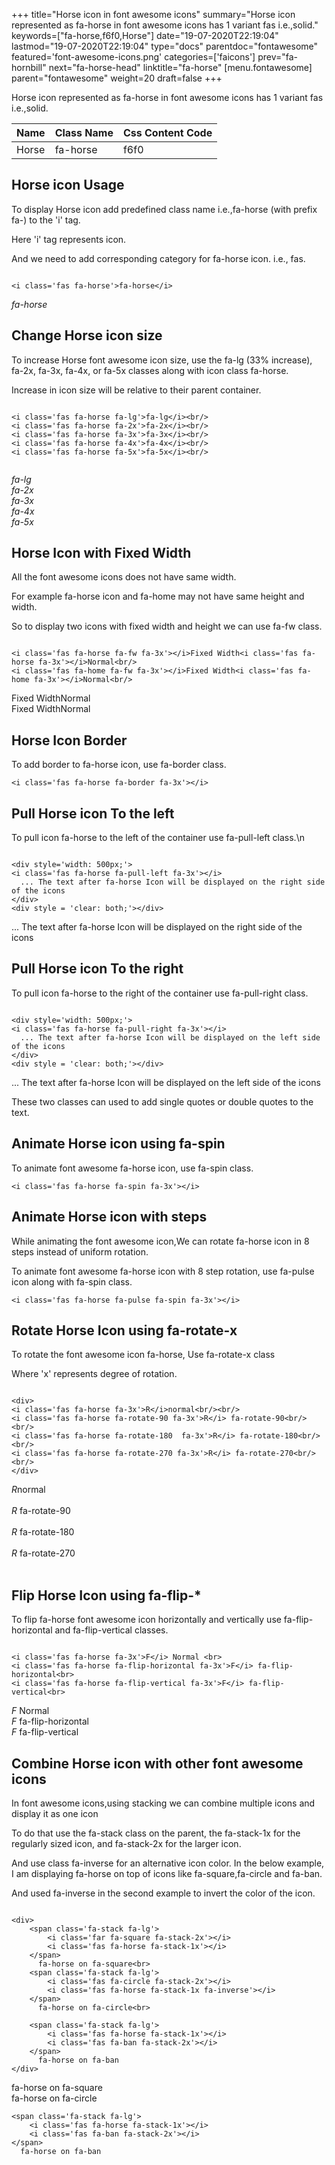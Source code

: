 +++
title="Horse icon in font awesome icons"
summary="Horse icon represented as fa-horse in font awesome icons has 1 variant fas i.e.,solid."
keywords=["fa-horse,f6f0,Horse"]
date="19-07-2020T22:19:04"
lastmod="19-07-2020T22:19:04"
type="docs"
parentdoc="fontawesome"
featured='font-awesome-icons.png'
categories=['faicons']
prev="fa-hornbill"
next="fa-horse-head"
linktitle="fa-horse"
[menu.fontawesome]
parent="fontawesome"
weight=20
draft=false
+++


Horse icon represented as fa-horse in font awesome icons has 1 variant fas i.e.,solid.

<div class='table-responsive'><table class='table'><thead><tr><th>Name</th><th>Class Name</th><th>Css Content Code</th></tr></thead><tbody><tr><td>Horse</td><td>fa-horse</td><td>f6f0</td></tr></tbody></table></div>



## Horse icon Usage

To display Horse icon add predefined class name i.e.,fa-horse (with prefix fa-) to the 'i' tag.

Here 'i' tag represents icon.

And we need to add corresponding category for fa-horse icon. i.e., fas.


```

<i class='fas fa-horse'>fa-horse</i>
```

<i class='fas fa-horse'>fa-horse</i>




## Change Horse icon size
To increase Horse font awesome icon size, use the fa-lg (33% increase), fa-2x, fa-3x, fa-4x, or fa-5x classes along with icon class fa-horse.

Increase in icon size will be relative to their parent container. 

```

<i class='fas fa-horse fa-lg'>fa-lg</i><br/>
<i class='fas fa-horse fa-2x'>fa-2x</i><br/>
<i class='fas fa-horse fa-3x'>fa-3x</i><br/>
<i class='fas fa-horse fa-4x'>fa-4x</i><br/>
<i class='fas fa-horse fa-5x'>fa-5x</i><br/>
            
```

<i class='fas fa-horse fa-lg'>fa-lg</i><br/>
<i class='fas fa-horse fa-2x'>fa-2x</i><br/>
<i class='fas fa-horse fa-3x'>fa-3x</i><br/>
<i class='fas fa-horse fa-4x'>fa-4x</i><br/>
<i class='fas fa-horse fa-5x'>fa-5x</i><br/>
            



## Horse Icon with Fixed Width 

All the font awesome icons does not have same width.

For example fa-horse icon and fa-home may not have same height and width.

So to display two icons with fixed width and height we can use fa-fw class.


```

<i class='fas fa-horse fa-fw fa-3x'></i>Fixed Width<i class='fas fa-horse fa-3x'></i>Normal<br/>
<i class='fas fa-home fa-fw fa-3x'></i>Fixed Width<i class='fas fa-home fa-3x'></i>Normal<br/>
```

<i class='fas fa-horse fa-fw fa-3x'></i>Fixed Width<i class='fas fa-horse fa-3x'></i>Normal<br/>
<i class='fas fa-home fa-fw fa-3x'></i>Fixed Width<i class='fas fa-home fa-3x'></i>Normal<br/>



## Horse Icon Border 

To add border to fa-horse icon, use fa-border class.


```
<i class='fas fa-horse fa-border fa-3x'></i>

```
<i class='fas fa-horse fa-border fa-3x'></i>





## Pull Horse icon To the left

To pull icon fa-horse to the left of the container use fa-pull-left class.\n

```

<div style='width: 500px;'>
<i class='fas fa-horse fa-pull-left fa-3x'></i>
  ... The text after fa-horse Icon will be displayed on the right side of the icons
</div>
<div style = 'clear: both;'></div>
```

<div style='width: 500px;'>
<i class='fas fa-horse fa-pull-left fa-3x'></i>
  ... The text after fa-horse Icon will be displayed on the right side of the icons
</div>
<div style = 'clear: both;'></div>




## Pull Horse icon To the right
To pull icon fa-horse to the right of the container use fa-pull-right class.

```

<div style='width: 500px;'>
<i class='fas fa-horse fa-pull-right fa-3x'></i>
  ... The text after fa-horse Icon will be displayed on the left side of the icons
</div>
<div style = 'clear: both;'></div>
```

<div style='width: 500px;'>
<i class='fas fa-horse fa-pull-right fa-3x'></i>
  ... The text after fa-horse Icon will be displayed on the left side of the icons
</div>
<div style = 'clear: both;'></div>

These two classes can used to add single quotes or double quotes to the text.


## Animate Horse icon using fa-spin
To animate font awesome fa-horse icon, use fa-spin class.

```
<i class='fas fa-horse fa-spin fa-3x'></i>
```
<i class='fas fa-horse fa-spin fa-3x'></i>




## Animate Horse icon with steps
While animating the font awesome icon,We can rotate fa-horse icon in 8 steps instead of uniform rotation.

To animate font awesome fa-horse icon with 8 step rotation, use fa-pulse icon along with fa-spin class.


```
<i class='fas fa-horse fa-pulse fa-spin fa-3x'></i>

```
<i class='fas fa-horse fa-pulse fa-spin fa-3x'></i>





## Rotate Horse Icon using fa-rotate-x
To rotate the font awesome icon fa-horse, Use fa-rotate-x class

Where 'x' represents degree of rotation.


```

<div>
<i class='fas fa-horse fa-3x'>R</i>normal<br/><br/>
<i class='fas fa-horse fa-rotate-90 fa-3x'>R</i> fa-rotate-90<br/><br/> 
<i class='fas fa-horse fa-rotate-180  fa-3x'>R</i> fa-rotate-180<br/><br/> 
<i class='fas fa-horse fa-rotate-270 fa-3x'>R</i> fa-rotate-270<br/><br/>
</div>
```

<div>
<i class='fas fa-horse fa-3x'>R</i>normal<br/><br/>
<i class='fas fa-horse fa-rotate-90 fa-3x'>R</i> fa-rotate-90<br/><br/> 
<i class='fas fa-horse fa-rotate-180  fa-3x'>R</i> fa-rotate-180<br/><br/> 
<i class='fas fa-horse fa-rotate-270 fa-3x'>R</i> fa-rotate-270<br/><br/>
</div>




## Flip Horse Icon using fa-flip-*
To flip fa-horse font awesome icon horizontally and vertically use fa-flip-horizontal and fa-flip-vertical classes. 

```

<i class='fas fa-horse fa-3x'>F</i> Normal <br>
<i class='fas fa-horse fa-flip-horizontal fa-3x'>F</i> fa-flip-horizontal<br>
<i class='fas fa-horse fa-flip-vertical fa-3x'>F</i> fa-flip-vertical<br>
```

<i class='fas fa-horse fa-3x'>F</i> Normal <br>
<i class='fas fa-horse fa-flip-horizontal fa-3x'>F</i> fa-flip-horizontal<br>
<i class='fas fa-horse fa-flip-vertical fa-3x'>F</i> fa-flip-vertical<br>




## Combine Horse icon with other font awesome icons
In font awesome icons,using stacking we can combine multiple icons and display it as one icon 

To do that use the fa-stack class on the parent, the fa-stack-1x for the regularly sized icon, and fa-stack-2x for the larger icon.

And use class fa-inverse for an alternative icon color. 
In the below example, I am displaying fa-horse on top of icons like fa-square,fa-circle and fa-ban.

And used fa-inverse in the second example to invert the color of the icon.

```

<div>
    <span class='fa-stack fa-lg'>
        <i class='far fa-square fa-stack-2x'></i>
        <i class='fas fa-horse fa-stack-1x'></i>
    </span>
      fa-horse on fa-square<br>
    <span class='fa-stack fa-lg'>
        <i class='fas fa-circle fa-stack-2x'></i>
        <i class='fas fa-horse fa-stack-1x fa-inverse'></i>
    </span>
      fa-horse on fa-circle<br>

    <span class='fa-stack fa-lg'>
        <i class='fas fa-horse fa-stack-1x'></i>
        <i class='fas fa-ban fa-stack-2x'></i>
    </span>
      fa-horse on fa-ban
</div>
```

<div>
    <span class='fa-stack fa-lg'>
        <i class='far fa-square fa-stack-2x'></i>
        <i class='fas fa-horse fa-stack-1x'></i>
    </span>
      fa-horse on fa-square<br>
    <span class='fa-stack fa-lg'>
        <i class='fas fa-circle fa-stack-2x'></i>
        <i class='fas fa-horse fa-stack-1x fa-inverse'></i>
    </span>
      fa-horse on fa-circle<br>

    <span class='fa-stack fa-lg'>
        <i class='fas fa-horse fa-stack-1x'></i>
        <i class='fas fa-ban fa-stack-2x'></i>
    </span>
      fa-horse on fa-ban
</div>






